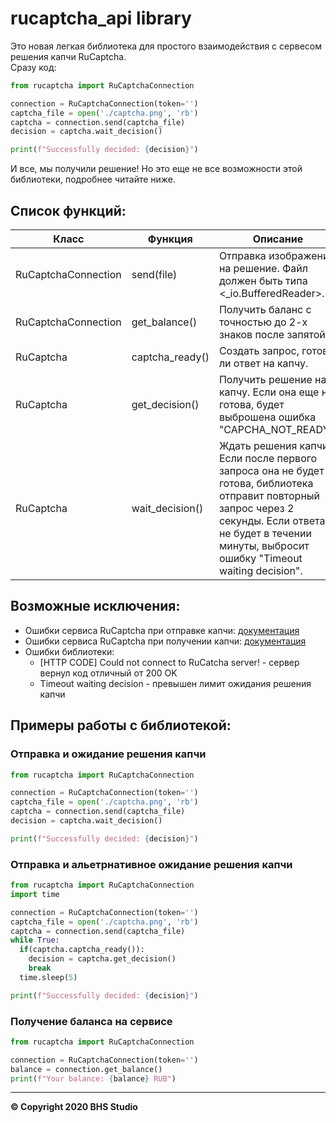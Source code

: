 # rucaptcha_api library
Это новая легкая библиотека для простого взаимодействия с сервесом решения капчи RuCaptcha. <br>
Сразу код:
``` python
from rucaptcha import RuCaptchaConnection 

connection = RuCaptchaConnection(token='')          
captcha_file = open('./captcha.png', 'rb')
captcha = connection.send(captcha_file)
decision = captcha.wait_decision()

print(f"Successfully decided: {decision}")
```
И все, мы получили решение! Но это еще не все возможности этой библиотеки, подробнее читайте ниже.

## Список функций:

| Класс | Функция | Описание | Результат |
|-------|---------|----------|-------|
| RuCaptchaConnection      | send(file)        | Отправка изображения на решение. Файл должен быть типа <_io.BufferedReader>.      | rucaptcha.RuCaptcha      |
| RuCaptchaConnection      | get_balance()        | Получить баланс с точностью до 2-х знаков после запятой.      | float     |
| RuCaptcha      | captcha_ready()        | Создать запрос, готов ли ответ на капчу.      | bool     |
| RuCaptcha      | get_decision()        | Получить решение на капчу. Если она еще не готова, будет выброшена ошибка "CAPCHA_NOT_READY".       | str     |
| RuCaptcha      | wait_decision()        | Ждать решения капчи. Если после первого запроса она не будет готова, библиотека отправит повторный запрос через 2 секунды. Если ответа не будет в течении минуты, выбросит ошибку "Timeout waiting decision".       | str     |

## Возможные исключения:

+ Ошибки сервиса RuCaptcha при отправке капчи: [документация](https://rucaptcha.com/api-rucaptcha#in_errors)
+ Ошибки сервиса RuCaptcha при получении капчи: [документация](https://rucaptcha.com/api-rucaptcha#res_errors)
+ Ошибки библиотеки:
  + [HTTP CODE] Could not connect to RuCatcha server! - сервер вернул код отличный от 200 OK
  + Timeout waiting decision - превышен лимит ожидания решения капчи
  
## Примеры работы с библиотекой:

### Отправка и ожидание решения капчи
``` python
from rucaptcha import RuCaptchaConnection 

connection = RuCaptchaConnection(token='')          
captcha_file = open('./captcha.png', 'rb')
captcha = connection.send(captcha_file)
decision = captcha.wait_decision()

print(f"Successfully decided: {decision}")
```

### Отправка и альетрнативное ожидание решения капчи
``` python
from rucaptcha import RuCaptchaConnection 
import time

connection = RuCaptchaConnection(token='')          
captcha_file = open('./captcha.png', 'rb')
captcha = connection.send(captcha_file)
while True:
  if(captcha.captcha_ready()):
    decision = captcha.get_decision()
    break
  time.sleep(5)

print(f"Successfully decided: {decision}")
```
### Получение баланса на сервисе 
``` python
from rucaptcha import RuCaptchaConnection 

connection = RuCaptchaConnection(token='')  
balance = connection.get_balance()
print(f"Your balance: {balance} RUB")
```

* * *

**© Copyright 2020 BHS Studio**
